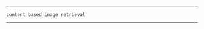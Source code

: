
-----------------------------------

    content based image retrieval
------------------------------
